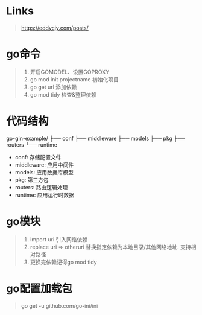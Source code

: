 # Links
> https://eddycjy.com/posts/

# go命令
> 1. 开启GOMODEL、设置GOPROXY
> 2. go mod init projectname   初始化项目
> 3. go get url  添加依赖
> 4. go mod tidy 检查&整理依赖

# 代码结构
go-gin-example/
├── conf
├── middleware
├── models
├── pkg
├── routers
└── runtime

* conf: 存储配置文件
* middleware: 应用中间件
* models: 应用数据库模型
* pkg: 第三方包
* routers: 路由逻辑处理
* runtime: 应用运行时数据

# go模块
> 1. import uri 引入网络依赖
> 2. replace uri => otheruri 替换指定依赖为本地目录/其他网络地址. 支持相对路径
> 3. 更换完依赖记得go mod tidy

# go配置加载包
> go get -u github.com/go-ini/ini